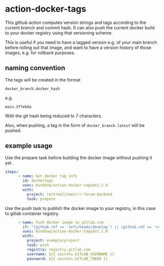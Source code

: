 # action-docker-tags

This github action computes version strings and tags according to the current
branch and commit hash. It can also push the current docker build to your docker
registry using that versioning scheme.

This is useful if you need to have a tagged version e.g. of your main branch before
rolling out that image, and want to have a version history of those images, e.g.
for rollback purposes.

## naming convention

The tags will be created in the format

    docker_branch.docker_hash

e.g.

    main.3f7ebda

With the git hash being reduced to 7 characters.

Also, when pushing, a tag in the form of `docker_branch.latest` will be pushed.

## example usage

Use the prepare task before building the docker image without pushing it yet.

```yaml
steps:
      - name: Get docker tag info
        id: dockertags
        uses: mindhaq/action-docker-tags@v1.1.0
        with:
          project: restrealitaet/rr-forum-backend
          task: prepare

```

Use the push task to publish the docker image to your registry, in this case to gitlab container registry.

```yaml
      - name: Push docker image to gitlab.com
        if: "(github.ref == 'refs/heads/develop') || (github.ref == 'refs/heads/master')"
        uses: mindhaq/action-docker-tags@v1.1.0
        with:
          project: example/project
          task: push
          registry: registry.gitlab.com
          username: ${{ secrets.GITLAB_USERNAME }}
          password: ${{ secrets.GITLAB_TOKEN }}
```
